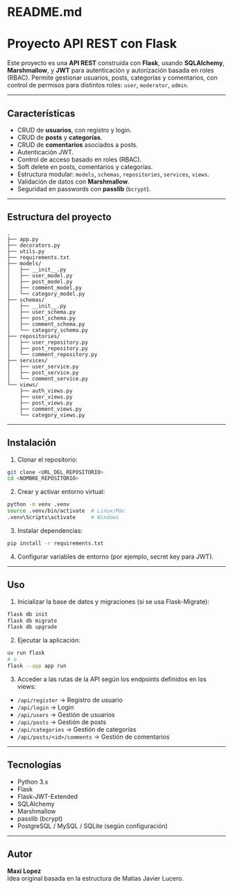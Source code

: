 # README.md

# Proyecto API REST con Flask

Este proyecto es una **API REST** construida con **Flask**, usando **SQLAlchemy**, **Marshmallow**, y **JWT** para autenticación y autorización basada en roles (RBAC). Permite gestionar usuarios, posts, categorías y comentarios, con control de permisos para distintos roles: `user`, `moderator`, `admin`.

---

## Características

- CRUD de **usuarios**, con registro y login.
- CRUD de **posts** y **categorías**.
- CRUD de **comentarios** asociados a posts.
- Autenticación JWT.
- Control de acceso basado en roles (RBAC).
- Soft delete en posts, comentarios y categorías.
- Estructura modular: `models`, `schemas`, `repositories`, `services`, `views`.
- Validación de datos con **Marshmallow**.
- Seguridad en passwords con **passlib** (`bcrypt`).

---

## Estructura del proyecto

```
.
├── app.py
├── decorators.py
├── utils.py
├── requirements.txt
├── models/
│   ├── __init__.py
│   ├── user_model.py
│   ├── post_model.py
│   ├── comment_model.py
│   └── category_model.py
├── schemas/
│   ├── __init__.py
│   ├── user_schema.py
│   ├── post_schema.py
│   ├── comment_schema.py
│   └── category_schema.py
├── repositories/
│   ├── user_repository.py
│   ├── post_repository.py
│   └── comment_repository.py
├── services/
│   ├── user_service.py
│   ├── post_service.py
│   └── comment_service.py
└── views/
    ├── auth_views.py
    ├── user_views.py
    ├── post_views.py
    ├── comment_views.py
    └── category_views.py
```

---

## Instalación

1. Clonar el repositorio:

```bash
git clone <URL_DEL_REPOSITORIO>
cd <NOMBRE_REPOSITORIO>
```

2. Crear y activar entorno virtual:

```bash
python -m venv .venv
source .venv/bin/activate  # Linux/Mac
.venv\Scripts\activate     # Windows
```

3. Instalar dependencias:

```bash
pip install -r requirements.txt
```

4. Configurar variables de entorno (por ejemplo, secret key para JWT).

---

## Uso

1. Inicializar la base de datos y migraciones (si se usa Flask-Migrate):

```bash
flask db init
flask db migrate
flask db upgrade
```

2. Ejecutar la aplicación:

```bash
uv run flask
# o
flask --app app run
```

3. Acceder a las rutas de la API según los endpoints definidos en los views:

- `/api/register` → Registro de usuario
- `/api/login` → Login
- `/api/users` → Gestión de usuarios
- `/api/posts` → Gestión de posts
- `/api/categories` → Gestión de categorías
- `/api/posts/<id>/comments` → Gestión de comentarios

---

## Tecnologías

- Python 3.x
- Flask
- Flask-JWT-Extended
- SQLAlchemy
- Marshmallow
- passlib (bcrypt)
- PostgreSQL / MySQL / SQLite (según configuración)

---

## Autor

**Maxi Lopez**  
Idea original basada en la estructura de Matías Javier Lucero.

